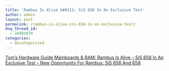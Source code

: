 ```yaml
---
title: 'Rambus Is Alive &#8211; SiS 658 In An Exclusive Test'
author: admin
layout: post
permalink: /rambus-is-alive-sis-658-in-an-exclusive-test/
dsq_thread_id:
  - 26003870
categories:
  - Uncategorized
---
```

[Tom&#8217;s Hardware Guide Mainboards & RAM: Rambus Is Alive &#8211; SiS 658 In An Exclusive Test &#8211; New Opportunity For Rambus: SiS 658 And 659][1].

 [1]: http://www.tomshardware.com/mainboard/20030331/index.html "Tom's Hardware Guide Mainboards & RAM: Rambus Is Alive - SiS 658 In An Exclusive Test - New Opportunity For Rambus: SiS 658 And 659"